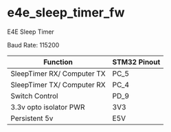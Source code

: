 # e4e_sleep_timer_fw
E4E Sleep Timer

Baud Rate: 115200

|Function | STM32 Pinout|
|--|--|
|SleepTimer RX/ Computer TX | PC_5 |
|SleepTimer TX/ Computer RX | PC_4 |
|Switch Control | PD_9 |
|3.3v opto isolator PWR| 3V3 |
|Persistent 5v| E5V |
